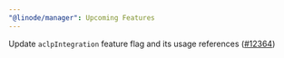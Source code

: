 ```yaml
---
"@linode/manager": Upcoming Features
---
```


Update `aclpIntegration` feature flag and its usage references ([#12364](https://github.com/linode/manager/pull/12364))
